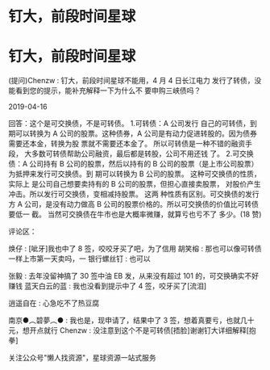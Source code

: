 # 钉大，前段时间星球

# 钉大，前段时间星球

(提问)Chenzw : 钉大，前段时间星球不能用，4 月 4 日长江电力 发行了转债，没能看到您的提示，能补充解释一下为什么不 要申购三峡债吗？

2019-04-16

回答：这个是可交换债，不是可转债。 1.可转债：A 公司发行 自己的可转债，到期可以转换为 A 公司的股票。这种债券，A 公司是有动力促进转股的。因为债券需要还本金，转换为股 票就不需要还本金了。 所以可转债是一种不错的融资手段， 大多数可转债帮助公司融资，最后都是转股，公司不用还钱 了。 2.可交换债：A 公司持有 B 公司的股票，然后以持有的 B 公司的股票（是上市公司股票）为抵押来发行可交换债。到 期可以转换为 B 公司的股票。 这种可交换债的性质，实际上 是公司自己想要卖持有的 B 公司的股票，但担心直接卖股票， 对股价产生冲击。所以发行可交换债，变相减持股票。 这两 种性质有区别。可交换债的发行方 A 公司，是没有动力做高 B 公司的股票价格的。所以可交换债的价值比可转债要低一 截。 当然可交换债在牛市也是大概率微赚，就算亏也亏不了 多少。(18 赞)

评论区：

焕仔 : [呲牙]我也中了 8 签，咬咬牙买了吧，为了信用 胡笑榕 : 那也可以像可转债一样上市第一天卖吗，一 银行螺丝钉 : 也可以

张毅 : 去年没留神搞了 30 签中油 EB 发，从来没有超过 101 的，可交换确实不好赚钱 蓝天白云的蓝 : 我也没看到提示中了 4 签，咬牙买了[流泪]

逍遥自在 : 心急吃不了热豆腐

南京●︵碧夢︵● : 我也是，现申请了，结果中了 3 签，想着真要亏，也就几十元，想开点就行 Chenzw : 没注意到这个不是可转债[捂脸]谢谢钉大详细解释[抱拳]

关注公众号"懒人找资源"，星球资源一站式服务